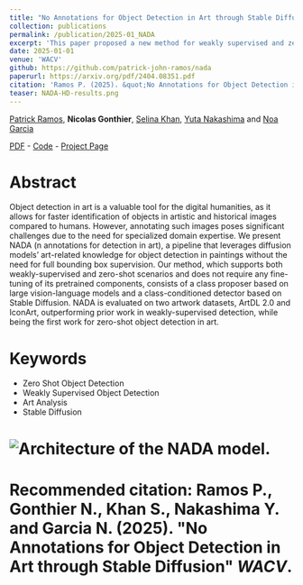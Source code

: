 ```yaml
---
title: "No Annotations for Object Detection in Art through Stable Diffusion"
collection: publications
permalink: /publication/2025-01_NADA
excerpt: 'This paper proposed a new method for weakly supervised and zero shot object detection in artworks. It leverages a large vision language model and we propose a class-conditioned detector based on Stable Diffusion for object localization.'
date: 2025-01-01
venue: 'WACV'
github: https://github.com/patrick-john-ramos/nada
paperurl: https://arxiv.org/pdf/2404.08351.pdf
citation: 'Ramos P. (2025). &quot;No Annotations for Object Detection in Art through Stable Diffusion&quot; <i>WACV</i>.'
teaser: NADA-HD-results.png
---
```


[Patrick Ramos](https://ramos-ramos.github.io/), **Nicolas Gonthier**, [Selina Khan](https://scholar.google.com/citations?user=MAoZ-5QAAAAJ&hl=en), [Yuta Nakashima](https://www.n-yuta.jp/)  and [Noa Garcia](https://www.noagarciad.com/)

[PDF](https://arxiv.org/pdf/2404.08351.pdf) - [Code](https://github.com/patrick-john-ramos/nada) - [Project Page](https://patrick-john-ramos.github.io/nada/) 

Abstract
======
Object detection in art is a valuable tool for the digital humanities, as it allows for faster identification of objects in artistic and historical images compared to humans. However, annotating such images poses significant challenges due to the need for specialized domain expertise. We present NADA (n annotations for detection in art), a pipeline that leverages diffusion models’ art-related knowledge for object detection in paintings without the need for full bounding box supervision. Our method, which supports both weakly-supervised and zero-shot scenarios and does not require any fine-tuning of its pretrained components, consists of a class proposer based on large vision-language models and a class-conditioned detector based on Stable Diffusion. NADA is evaluated on two artwork datasets, ArtDL 2.0 and IconArt, outperforming prior work in weakly-supervised detection, while being the first work for zero-shot object detection in art.

Keywords
======
* Zero Shot Object Detection
* Weakly Supervised Object Detection
* Art Analysis
* Stable Diffusion

# ![Architecture of the NADA model.](https://ngonthier.github.io/images/NADA-HD-model.png)

# Recommended citation: Ramos P., Gonthier N., Khan S.,  Nakashima Y. and Garcia N. (2025). "No Annotations for Object Detection in Art through Stable Diffusion" <i>WACV</i>.
